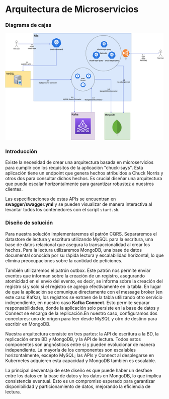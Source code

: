# Arquitectura de Microservicios

### Diagrama de cajas
![arch-dia.png](arch-dia.png)

### Introducción
Existe la necesidad de crear una arquitectura basada en microservicios para cumplir con los requisitos de la aplicación "chuck-says". Esta aplicación tiene un endpoint que genera hechos atribuidos a Chuck Norris y otros dos para consultar dichos hechos. Es crucial diseñar una arquitectura que pueda escalar horizontalmente para garantizar robustez a nuestros clientes.

Las especificaciones de estas APIs se encuentran en **swagger/swagger.yml** y se pueden visualizar de manera interactiva al levantar todos los contenedores con el script `start.sh`.

### Diseño de solución
Para nuestra solución implementaremos el patrón CQRS. Separaremos el datastore de lectura y escritura utilizando MySQL para la escritura, una base de datos relacional que asegura la transaccionalidad al crear los hechos. Para la lectura utilizaremos MongoDB, una base de datos documental conocida por su rápida lectura y escalabilidad horizontal, lo que elimina preocupaciones sobre la cantidad de peticiones.

También utilizaremos el patrón outbox. Este patrón nos permite enviar eventos que informan sobre la creación de un registro, asegurando atomicidad en el envío del evento, es decir, se informa sobre la creación del registro si y solo si el registro se agrego efectivamente en la tabla. En lugar de que la aplicación se comunique directamente con el message broker (en este caso Kafka), los registros se extraen de la tabla utilizando otro servicio independiente, en nuestro caso **Kafka Connect**. Esto permite separar responsabilidades, donde la aplicación solo persiste en la base de datos y Connect se encarga de la replicación.En nuestro caso, configuramos dos conectores: uno de origen para leer desde MySQL y otro de destino para escribir en MongoDB. 

Nuestra arquitectura consiste en tres partes: la API de escritura a la BD, la replicación entre BD y MongoDB, y la API de lectura. Todos estos componentes son angnósticos entre sí y pueden evolucionar de manera independiente. La mayoría de los componentes son escalables horizontalmente, excepto MySQL; las APIs y Connect al desplegarse en Kubernetes adquieren esta capacidad y MongoDB también es escalable.

La principal desventaja de este diseño es que puede haber un desfase entre los datos en la base de datos y los datos en MongoDB, lo que implica consistencia eventual. Esto es un compromiso esperado para garantizar disponibilidad y particionamiento de datos, mejorando la eficiencia de lectura.
